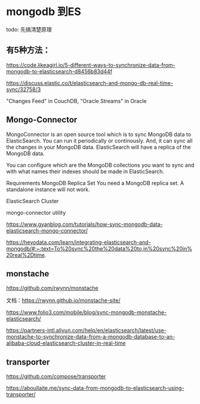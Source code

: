 # mongodb 到ES 

todo: 先搞清楚原理

## 有5种方法：
https://code.likeagirl.io/5-different-ways-to-synchronize-data-from-mongodb-to-elasticsearch-d8456b83d44f

https://discuss.elastic.co/t/elasticsearch-and-mongo-db-real-time-sync/32758/3

"Changes Feed" in CouchDB, "Oracle Streams" in Oracle



## Mongo-Connector
MongoConnector is an open source tool which is to sync MongoDB data to ElasticSearch. You can run it periodically or continously. And, it can sync all the changes in your MongoDB data. ElasticSearch will have a replica of the MongoDB data.

You can configure which are the MongoDB collections you want to sync and with what names their indexes should be made in ElasticSearch.

Requirements
MongoDB Replica Set You need a MongoDB replica set. A standalone instance will not work.

ElasticSearch Cluster

mongo-connector utility

https://www.gyanblog.com/tutorials/how-sync-mongodb-data-elasticsearch-mongo-connector/

https://hevodata.com/learn/integrating-elasticsearch-and-mongodb/#:~:text=To%20sync%20the%20data%20to,in%20sync%20in%20real%2Dtime.

## monstache

https://github.com/rwynn/monstache

文档：https://rwynn.github.io/monstache-site/

https://www.folio3.com/mobile/blog/sync-mongodb-monstache-elasticsearch/

https://partners-intl.aliyun.com/help/en/elasticsearch/latest/use-monstache-to-synchronize-data-from-a-mongodb-database-to-an-alibaba-cloud-elasticsearch-cluster-in-real-time


## transporter

https://github.com/compose/transporter

https://aboullaite.me/sync-data-from-mongodb-to-elasticsearch-using-transporter/

